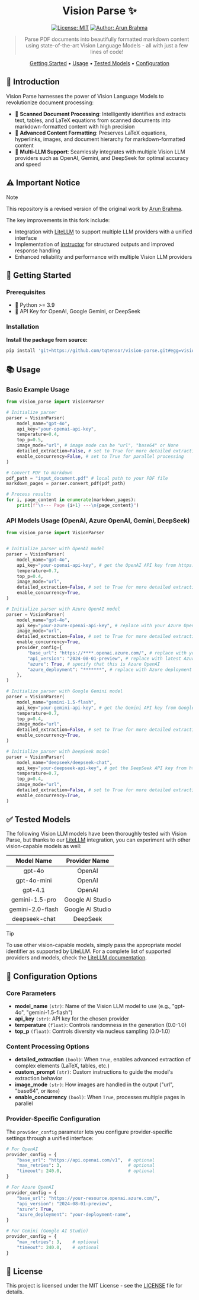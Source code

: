 <div align='center'>

# Vision Parse ✨

[![License: MIT](https://img.shields.io/badge/License-MIT-green.svg)](https://opensource.org/licenses/MIT)
[![Author: Arun Brahma](https://img.shields.io/badge/Author-Arun%20Brahma-purple)](https://github.com/iamarunbrahma)

> Parse PDF documents into beautifully formatted markdown content using state-of-the-art Vision Language Models - all with just a few lines of code!

[Getting Started](#-getting-started) •
[Usage](#-usage) •
[Tested Models](#-tested-models) •
[Configuration](#-configuration-options)
</div>

## 🎯 Introduction

Vision Parse harnesses the power of Vision Language Models to revolutionize document processing:

- 📝 **Scanned Document Processing**: Intelligently identifies and extracts text, tables, and LaTeX equations from scanned documents into markdown-formatted content with high precision
- 🎨 **Advanced Content Formatting**: Preserves LaTeX equations, hyperlinks, images, and document hierarchy for markdown-formatted content
- 🤖 **Multi-LLM Support**: Seamlessly integrates with multiple Vision LLM providers such as OpenAI, Gemini, and DeepSeek for optimal accuracy and speed

## ⚠️ Important Notice

> [!NOTE]
> This repository is a revised version of the original work by [Arun Brahma](https://github.com/iamarunbrahma/vision-parse).
>
> The key improvements in this fork include:
> - Integration with [LiteLLM](https://github.com/BerriAI/litellm) to support multiple LLM providers with a unified interface
> - Implementation of [instructor](https://github.com/567-labs/instructor) for structured outputs and improved response handling
> - Enhanced reliability and performance with multiple Vision LLM providers

## 🚀 Getting Started

### Prerequisites

- 🐍 Python >= 3.9
- 🤖 API Key for OpenAI, Google Gemini, or DeepSeek

### Installation

**Install the package from source:**

```bash
pip install 'git+https://github.com/tqtensor/vision-parse.git#egg=vision-parse[all]'
```

## 📚 Usage

### Basic Example Usage

```python
from vision_parse import VisionParser

# Initialize parser
parser = VisionParser(
    model_name="gpt-4o",
    api_key="your-openai-api-key",
    temperature=0.4,
    top_p=0.5,
    image_mode="url", # image mode can be "url", "base64" or None
    detailed_extraction=False, # set to True for more detailed extraction
    enable_concurrency=False, # set to True for parallel processing
)

# Convert PDF to markdown
pdf_path = "input_document.pdf" # local path to your PDF file
markdown_pages = parser.convert_pdf(pdf_path)

# Process results
for i, page_content in enumerate(markdown_pages):
    print(f"\n--- Page {i+1} ---\n{page_content}")
```

### API Models Usage (OpenAI, Azure OpenAI, Gemini, DeepSeek)

```python
from vision_parse import VisionParser


# Initialize parser with OpenAI model
parser = VisionParser(
    model_name="gpt-4o",
    api_key="your-openai-api-key", # get the OpenAI API key from https://platform.openai.com/api-keys
    temperature=0.7,
    top_p=0.4,
    image_mode="url",
    detailed_extraction=False, # set to True for more detailed extraction
    enable_concurrency=True,
)

# Initialize parser with Azure OpenAI model
parser = VisionParser(
    model_name="gpt-4o",
    api_key="your-azure-openai-api-key", # replace with your Azure OpenAI API key
    image_mode="url",
    detailed_extraction=False, # set to True for more detailed extraction
    enable_concurrency=True,
    provider_config={
        "base_url": "https://****.openai.azure.com/", # replace with your Azure endpoint URL
        "api_version": "2024-08-01-preview", # replace with latest Azure OpenAI API version
        "azure": True, # specify that this is Azure OpenAI
        "azure_deployment": "*******", # replace with Azure deployment name
    },
)

# Initialize parser with Google Gemini model
parser = VisionParser(
    model_name="gemini-1.5-flash",
    api_key="your-gemini-api-key", # get the Gemini API key from Google AI Studio: https://aistudio.google.com/app/apikey
    temperature=0.7,
    top_p=0.4,
    image_mode="url",
    detailed_extraction=False, # set to True for more detailed extraction
    enable_concurrency=True,
)

# Initialize parser with DeepSeek model
parser = VisionParser(
    model_name="deepseek/deepseek-chat",
    api_key="your-deepseek-api-key", # get the DeepSeek API key from https://platform.deepseek.com/api_keys
    temperature=0.7,
    top_p=0.4,
    image_mode="url",
    detailed_extraction=False, # set to True for more detailed extraction
    enable_concurrency=True,
)
```

## ✅ Tested Models

The following Vision LLM models have been thoroughly tested with Vision Parse, but thanks to our [LiteLLM](https://github.com/BerriAI/litellm) integration, you can experiment with other vision-capable models as well:

|  **Model Name**  | **Provider Name** |
| :--------------: | :---------------: |
|      gpt-4o      |      OpenAI       |
|   gpt-4o-mini    |      OpenAI       |
|     gpt-4.1      |      OpenAI       |
|  gemini-1.5-pro  | Google AI Studio  |
| gemini-2.0-flash | Google AI Studio  |
|  deepseek-chat   |     DeepSeek      |

> [!TIP]
> To use other vision-capable models, simply pass the appropriate model identifier as supported by LiteLLM. For a complete list of supported providers and models, check the [LiteLLM documentation](https://docs.litellm.ai/docs/providers).

## 🔧 Configuration Options

### Core Parameters

- **model_name** `(str)`: Name of the Vision LLM model to use (e.g., "gpt-4o", "gemini-1.5-flash")
- **api_key** `(str)`: API key for the chosen provider
- **temperature** `(float)`: Controls randomness in the generation (0.0-1.0)
- **top_p** `(float)`: Controls diversity via nucleus sampling (0.0-1.0)

### Content Processing Options

- **detailed_extraction** `(bool)`: When `True`, enables advanced extraction of complex elements (LaTeX, tables, etc.)
- **custom_prompt** `(str)`: Custom instructions to guide the model's extraction behavior
- **image_mode** `(str)`: How images are handled in the output ("url", "base64", or `None`)
- **enable_concurrency** `(bool)`: When `True`, processes multiple pages in parallel

### Provider-Specific Configuration

The `provider_config` parameter lets you configure provider-specific settings through a unified interface:

```python
# For OpenAI
provider_config = {
    "base_url": "https://api.openai.com/v1",  # optional
    "max_retries": 3,                         # optional
    "timeout": 240.0,                         # optional
}

# For Azure OpenAI
provider_config = {
    "base_url": "https://your-resource.openai.azure.com/",
    "api_version": "2024-08-01-preview",
    "azure": True,
    "azure_deployment": "your-deployment-name",
}

# For Gemini (Google AI Studio)
provider_config = {
    "max_retries": 3,    # optional
    "timeout": 240.0,    # optional
}
```

## 📄 License

This project is licensed under the MIT License - see the [LICENSE](LICENSE) file for details.
